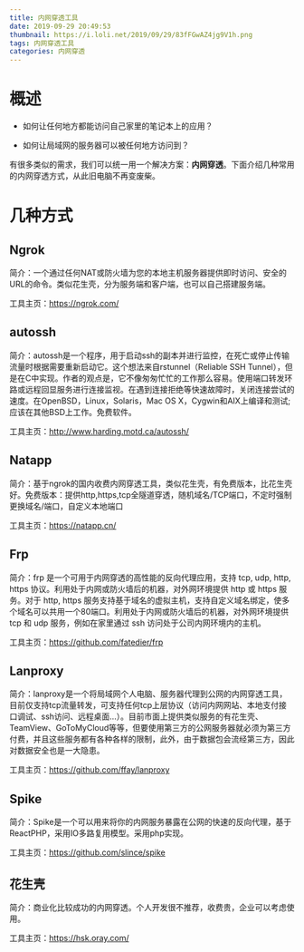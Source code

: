 ```yaml
---
title: 内网穿透工具
date: 2019-09-29 20:49:53
thumbnail: https://i.loli.net/2019/09/29/83fFGwAZ4jg9V1h.png
tags: 内网穿透工具
categories: 内网穿透
---
```

# 概述

- 如何让任何地方都能访问自己家里的笔记本上的应用？

- 如何让局域网的服务器可以被任何地方访问到？

<!--more-->

有很多类似的需求，我们可以统一用一个解决方案：**内网穿透**。下面介绍几种常用的内网穿透方式，从此旧电脑不再变废柴。

# 几种方式

## Ngrok

简介：一个通过任何NAT或防火墙为您的本地主机服务器提供即时访问、安全的URL的命令。类似花生壳，分为服务端和客户端，也可以自己搭建服务端。


工具主页：https://ngrok.com/

## autossh

简介：autossh是一个程序，用于启动ssh的副本并进行监控，在死亡或停止传输流量时根据需要重新启动它。这个想法来自rstunnel（Reliable SSH Tunnel），但是在C中实现。作者的观点是，它不像匆匆忙忙的工作那么容易。使用端口转发环路或远程回显服务进行连接监视。在遇到连接拒绝等快速故障时，关闭连接尝试的速度。在OpenBSD，Linux，Solaris，Mac OS X，Cygwin和AIX上编译和测试; 应该在其他BSD上工作。免费软件。

工具主页：http://www.harding.motd.ca/autossh/

## Natapp

简介：基于ngrok的国内收费内网穿透工具，类似花生壳，有免费版本，比花生壳好。免费版本：提供http,https,tcp全隧道穿透，随机域名/TCP端口，不定时强制更换域名/端口，自定义本地端口

工具主页：https://natapp.cn/ 

## Frp

简介：frp 是一个可用于内网穿透的高性能的反向代理应用，支持 tcp, udp, http, https 协议。利用处于内网或防火墙后的机器，对外网环境提供 http 或 https 服务。对于 http, https 服务支持基于域名的虚拟主机，支持自定义域名绑定，使多个域名可以共用一个80端口。利用处于内网或防火墙后的机器，对外网环境提供 tcp 和 udp 服务，例如在家里通过 ssh 访问处于公司内网环境内的主机。

工具主页：https://github.com/fatedier/frp

## Lanproxy

简介：lanproxy是一个将局域网个人电脑、服务器代理到公网的内网穿透工具，目前仅支持tcp流量转发，可支持任何tcp上层协议（访问内网网站、本地支付接口调试、ssh访问、远程桌面…）。目前市面上提供类似服务的有花生壳、TeamView、GoToMyCloud等等，但要使用第三方的公网服务器就必须为第三方付费，并且这些服务都有各种各样的限制，此外，由于数据包会流经第三方，因此对数据安全也是一大隐患。

工具主页：https://github.com/ffay/lanproxy

## Spike

简介：Spike是一个可以用来将你的内网服务暴露在公网的快速的反向代理，基于ReactPHP，采用IO多路复用模型。采用php实现。

工具主页：https://github.com/slince/spike

## 花生壳

简介：商业化比较成功的内网穿透。个人开发很不推荐，收费贵，企业可以考虑使用。

工具主页：https://hsk.oray.com/ 
